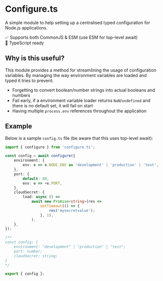 # Configure.ts
A simple module to help setting up a centralised typed configuration for Node.js applications.

✅ Supports both CommonJS & ESM (use ESM for top-level await)   
🏁 TypeScript ready

## Why is this useful?
This module provides a method for streamlining the usage of configuration variables.
By managing the way environment variables are loaded and typed it tries to prevent:
- Forgetting to convert boolean/number strings into actual booleans and numbers
- Fail early, if a environment variable loader returns `NaN`/`undefined` and there is no default set, it will fail on start
- Having multiple `process.env` references throughout the application

## Example
Below is a sample `config.ts` file (be aware that this uses top-level await):
```ts
import { configure } from 'configure.ts';

const config = await configure({
	environment: {
		env: e => e.NODE_ENV as 'development' | 'production' | 'test',
	},
	port: {
		default: 80,
		env: e => +e.PORT,
	},
	cloudSecret: {
		load: async () =>
			await new Promise<string>(res =>
				setTimeout(() => {
					res('mysecretvalue');
				}, 1),
			),
	},
});

/**
const config: {
	environment: "development" | "production" | "test";
	port: number;
	cloudSecret: string;
}
*/

export { config };
```
